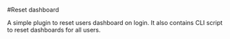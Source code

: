 #Reset dashboard

A simple plugin to reset users dashboard on login. It also contains CLI script to reset dashboards for all users.